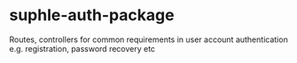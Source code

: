 # suphle-auth-package

Routes, controllers for common requirements in user account authentication e.g. registration, password recovery etc
